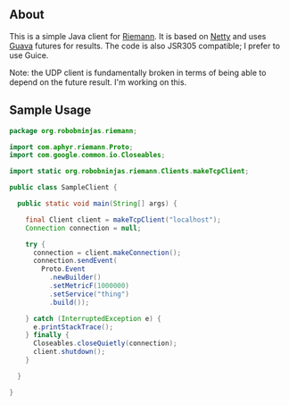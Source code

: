 About
-----

This is a simple Java client for [Riemann](https://github.com/aphyr/riemann). It is based on [Netty](http://netty.io) and uses
[Guava](http://code.google.com/p/guava-libraries/) futures for results. The code is also JSR305 compatible; I prefer to use Guice.

Note: the UDP client is fundamentally broken in terms of being able to depend on the future result. I'm working on this.

Sample Usage
------------

```java
package org.robobninjas.riemann;

import com.aphyr.riemann.Proto;
import com.google.common.io.Closeables;

import static org.robobninjas.riemann.Clients.makeTcpClient;

public class SampleClient {

  public static void main(String[] args) {

    final Client client = makeTcpClient("localhost");
    Connection connection = null;

    try {
      connection = client.makeConnection();
      connection.sendEvent(
        Proto.Event
          .newBuilder()
          .setMetricF(1000000)
          .setService("thing")
          .build());

    } catch (InterruptedException e) {
      e.printStackTrace();
    } finally {
      Closeables.closeQuietly(connection);
      client.shutdown();
    }

  }

}
```